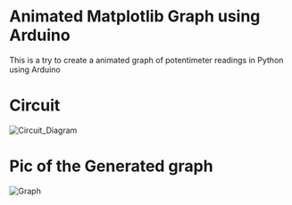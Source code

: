 # Animated Matplotlib Graph using Arduino
<p>This is a try to create a animated graph of potentimeter readings in Python using Arduino</p>

# Circuit 
![Circuit_Diagram](https://github.com/GopalDwivedii/Animated_MatplotlibGraph_using_Arduino/assets/86095039/24c00a16-bfe6-467d-9ccd-964911dae85f)
# Pic of the Generated graph 
![Graph](https://github.com/GopalDwivedii/Animated_MatplotlibGraph_using_Arduino/assets/86095039/69872df1-63f4-45a4-8a11-2f868dd056e3)

